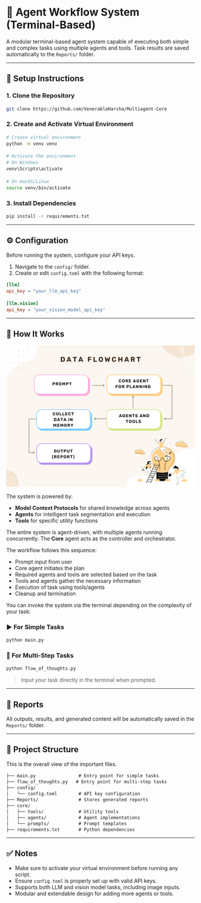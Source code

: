 # 🧠 Agent Workflow System (Terminal-Based)

A modular terminal-based agent system capable of executing both simple and complex tasks using multiple agents and tools. Task results are saved automatically to the `Reports/` folder.

---

## 🚀 Setup Instructions

### 1. Clone the Repository

```bash
git clone https://github.com/VenerableHarsha/Multiagent-Core
```

### 2. Create and Activate Virtual Environment

```bash
# Create virtual environment
python -m venv venv

# Activate the environment
# On Windows
venv\Scripts\activate

# On macOS/Linux
source venv/bin/activate
```

### 3. Install Dependencies

```bash
pip install -r requirements.txt
```

---

## ⚙️ Configuration

Before running the system, configure your API keys.

1. Navigate to the `config/` folder.
2. Create or edit `config.toml` with the following format:

```toml
[llm]
api_key = "your_llm_api_key"

[llm.vision]
api_key = "your_vision_model_api_key"
```

---

## 🧩 How It Works
![My Diagram](WORKFLOW.png)

The system is powered by:
- **Model Context Protocols** for shared knowledge across agents
- **Agents** for intelligent task segmentation and execution
- **Tools** for specific utility functions

The entire system is agent-driven, with multiple agents running concurrently. The **Core** agent acts as the controller and orchestrator.

The workflow follows this sequence:
- Prompt input from user
- Core agent initiates the plan
- Required agents and tools are selected based on the task
- Tools and agents gather the necessary information
- Execution of task using tools/agents
- Cleanup and termination

You can invoke the system via the terminal depending on the complexity of your task:

### ▶️ For Simple Tasks

```bash
python main.py
```

### 🧠 For Multi-Step Tasks

```bash
python flow_of_thoughts.py
```

> Input your task directly in the terminal when prompted.

---

## 📂 Reports

All outputs, results, and generated content will be automatically saved in the `Reports/` folder.

---

## 📀 Project Structure

This is the overall view of the important files.

```plaintext
├── main.py                # Entry point for simple tasks
├── flow_of_thoughts.py   # Entry point for multi-step tasks
├── config/
│   └── config.toml        # API key configuration
├── Reports/               # Stores generated reports
├── core/
│   ├── tools/             # Utility tools
│   ├── agents/            # Agent implementations
│   └── prompts/           # Prompt templates
├── requirements.txt       # Python dependencies
```

---

## ✅ Notes

- Make sure to activate your virtual environment before running any script.
- Ensure `config.toml` is properly set up with valid API keys.
- Supports both LLM and vision model tasks, including image inputs.
- Modular and extendable design for adding more agents or tools.

